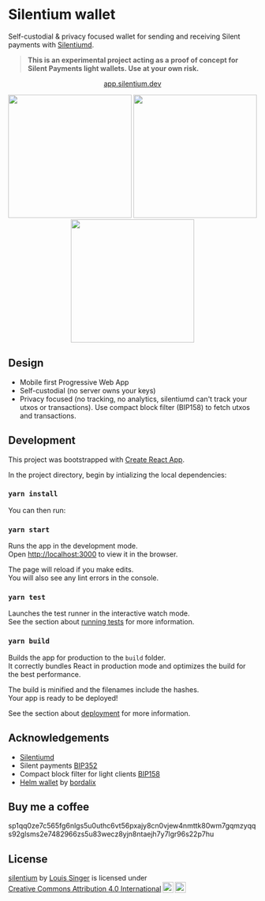 # Silentium wallet

Self-custodial & privacy focused wallet for sending and receiving Silent payments with [Silentiumd](https://github.com/louisinger/silentiumd).

> **This is an experimental project acting as a proof of concept for Silent Payments light wallets. Use at your own risk.**

<p align="center">
    <a href="https://app.silentium.dev">app.silentium.dev</a>
</p>
<p align="center">
    <img src="./screenshots/balance.jpeg" width="250px" >
    <img src="./screenshots/receive.jpeg" width="250px" >
    <img src="./screenshots/send.jpeg" width="250px" >
</p>

## Design

- Mobile first Progressive Web App
- Self-custodial (no server owns your keys)
- Privacy focused (no tracking, no analytics, silentiumd can't track your utxos or transactions). Use compact block filter (BIP158) to fetch utxos and transactions.

## Development

This project was bootstrapped with [Create React App](https://github.com/facebook/create-react-app).

In the project directory, begin by intializing the local dependencies:

### `yarn install`

You can then run:

### `yarn start`

Runs the app in the development mode.\
Open [http://localhost:3000](http://localhost:3000) to view it in the browser.

The page will reload if you make edits.\
You will also see any lint errors in the console.

### `yarn test`

Launches the test runner in the interactive watch mode.\
See the section about [running tests](https://facebook.github.io/create-react-app/docs/running-tests) for more information.

### `yarn build`

Builds the app for production to the `build` folder.\
It correctly bundles React in production mode and optimizes the build for the best performance.

The build is minified and the filenames include the hashes.\
Your app is ready to be deployed!

See the section about [deployment](https://facebook.github.io/create-react-app/docs/deployment) for more information.

## Acknowledgements

- [Silentiumd](https://github.com/louisinger/silentiumd) 
- Silent payments [BIP352](https://github.com/bitcoin/bips/pull/1458)
- Compact block filter for light clients [BIP158](https://bips.dev/158)
- [Helm wallet](https://github.com/bordalix/helm-wallet) by [bordalix](https://github.com/bordalix)

## Buy me a coffee

sp1qq0ze7c565fg6nlgs5u0uthc6vt56pxajy8cn0vjew4nmttk80wm7gqmzyqqs92glsms2e7482966zs5u83wecz8yjn8ntaejh7y7lgr96s22p7hu

## License

<p xmlns:cc="http://creativecommons.org/ns#" xmlns:dct="http://purl.org/dc/terms/"><a property="dct:title" rel="cc:attributionURL" href="https://github.com/louisinger/silentium">silentium</a> by <a rel="cc:attributionURL dct:creator" property="cc:attributionName" href="https://github.com/louisinger">Louis Singer</a> is licensed under <a href="https://creativecommons.org/licenses/by/4.0/?ref=chooser-v1" target="_blank" rel="license noopener noreferrer" style="display:inline-block;">Creative Commons Attribution 4.0 International<img style="height:22px!important;margin-left:3px;vertical-align:text-bottom;" src="https://mirrors.creativecommons.org/presskit/icons/cc.svg?ref=chooser-v1" alt=""><img style="height:22px!important;margin-left:3px;vertical-align:text-bottom;" src="https://mirrors.creativecommons.org/presskit/icons/by.svg?ref=chooser-v1" alt=""></a></p>

